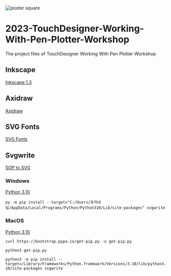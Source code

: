 ![poster square](https://github.com/gwangyu-lee/2023-TouchDesigner-Working-With-Pen-Plotter-Workshop/assets/79373845/20527fc5-45db-4146-9ab9-d7ad12628f7f)

# 2023-TouchDesigner-Working-With-Pen-Plotter-Workshop
The project files of TouchDesigner Working With Pen Plotter Workshop

## Inkscape
[Inkscape 1.3](https://inkscape.org/release/inkscape-1.3/)

## Axidraw
[Axidraw](https://wiki.evilmadscientist.com/Axidraw_Software_Installation)

## SVG Fonts
[SVG Fonts](https://gitlab.com/oskay/svg-fonts)

## Svgwrite
[SOP to SVG](https://github.com/raganmd/touchdesigner-sop-to-svg)

### Windows
[Python 3.10](https://www.python.org/downloads/release/python-3100/)  

`py -m pip install --target="C:/Users/유저네임/AppData/Local/Programs/Python/Python310/Lib/site-packages" svgwrite`


### MacOS
[Python 3.10](https://www.python.org/downloads/release/python-3100/)    

`curl https://bootstrap.pypa.io/get-pip.py -o get-pip.py`  

`python3 get-pip.py`  

`python3 -m pip install --target=/Library/Frameworks/Python.framework/Versions/3.10/lib/python3.10/site-packages svgwrite`
